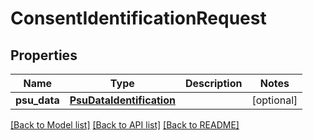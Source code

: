 # ConsentIdentificationRequest

## Properties
Name | Type | Description | Notes
------------ | ------------- | ------------- | -------------
**psu_data** | [**PsuDataIdentification**](PsuDataIdentification.md) |  | [optional] 

[[Back to Model list]](../README.md#documentation-for-models) [[Back to API list]](../README.md#documentation-for-api-endpoints) [[Back to README]](../README.md)

